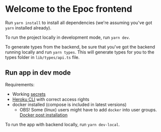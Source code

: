 # Welcome to the Epoc frontend

Run `yarn install` to install all dependencies (we're assuming you've got `yarn` installed already).

To run the project locally in development mode, run `yarn dev`.

To generate types from the backend, be sure that you've got the backend running locally and run `yarn types`. This will generate types for you to the types folder in `lib/types/api.ts` file.

## Run app in dev mode
Requirements:
- Working [secrets](https://github.com/three-consulting/secrets)
- [Heroku CLI](https://devcenter.heroku.com/articles/heroku-cli) with correct access rights
- docker installed (compose is included in latest versions)
    - OBS! Some (linux) users might have to add `docker` into user groups. [Docker post installation](https://docs.docker.com/engine/install/linux-postinstall/)

To run the app with backend locally, run `yarn dev-local`.